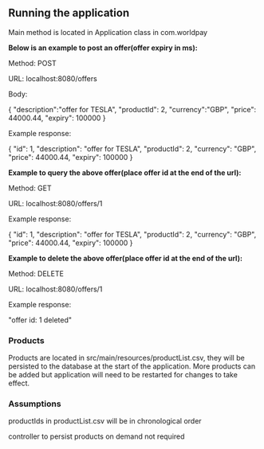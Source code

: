 ## Running the application
  
Main method is located in Application class in com.worldpay

**Below is an example to post an offer(offer expiry in ms):**

Method: POST

URL: localhost:8080/offers

Body: 


{ 
   "description":"offer for TESLA",
   "productId": 2,
   "currency":"GBP",
   "price": 44000.44,
   "expiry": 100000
}

Example response:

{
    "id": 1,
    "description": "offer for TESLA",
    "productId": 2,
    "currency": "GBP",
    "price": 44000.44,
    "expiry": 100000
}

**Example to query the above offer(place offer id at the end of the url):**

Method: GET

URL: localhost:8080/offers/1

Example response:

{
    "id": 1,
    "description": "offer for TESLA",
    "productId": 2,
    "currency": "GBP",
    "price": 44000.44,
    "expiry": 100000
}


**Example to delete the above offer(place offer id at the end of the url):**

Method: DELETE

URL: localhost:8080/offers/1

Example response:

"offer id: 1 deleted"

### Products

Products are located in src/main/resources/productList.csv, they will be persisted to the database at the start of the application. More products can be added but application will need to be restarted for changes to take effect.

### Assumptions

productIds in productList.csv will be in chronological order

controller to persist products on demand not required
